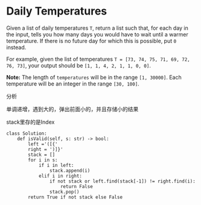 # Daily Temperatures

Given a list of daily temperatures `T`, return a list such that, for each day in the input, tells you how many days you would have to wait until a warmer temperature. If there is no future day for which this is possible, put `0` instead.

For example, given the list of temperatures `T = [73, 74, 75, 71, 69, 72, 76, 73]`, your output should be `[1, 1, 4, 2, 1, 1, 0, 0]`.

**Note:** The length of `temperatures` will be in the range `[1, 30000]`. Each temperature will be an integer in the range `[30, 100]`.

分析

单调递增，遇到大的，弹出前面小的，并且存储小的结果

stack里存的是Index

```text
class Solution:
    def isValid(self, s: str) -> bool:
        left ='([{'
        right = ')]}'
        stack = []
        for i in s:
            if i in left:
                stack.append(i)
            elif i in right:
                if not stack or left.find(stack[-1]) != right.find(i):
                    return False
                stack.pop()
        return True if not stack else False
                
                    
                
        
```

